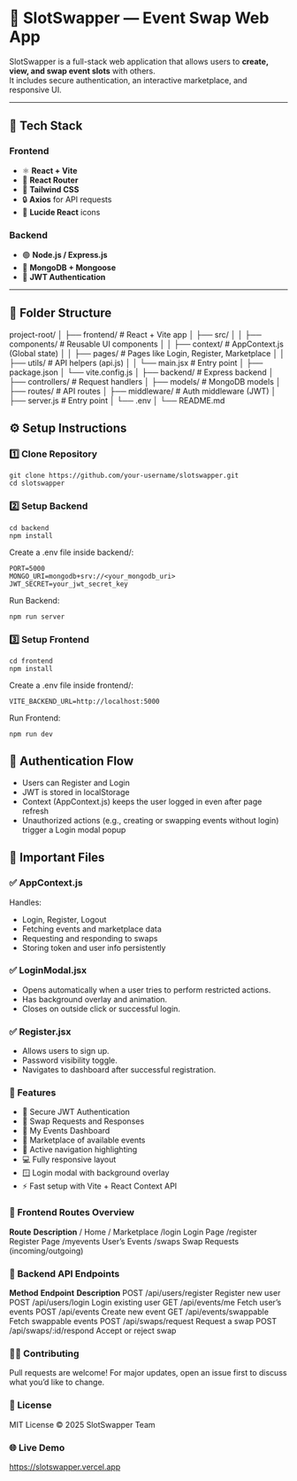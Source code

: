 # 🎯 SlotSwapper — Event Swap Web App

SlotSwapper is a full-stack web application that allows users to **create, view, and swap event slots** with others.  
It includes secure authentication, an interactive marketplace, and responsive UI.

---

## 🚀 Tech Stack

### Frontend
- ⚛️ **React + Vite**
- 🧩 **React Router**
- 🎨 **Tailwind CSS**
- 🔒 **Axios** for API requests
- 💬 **Lucide React** icons

### Backend
- 🟢 **Node.js / Express.js**
- 🧱 **MongoDB + Mongoose**
- 🔑 **JWT Authentication**

---

## 📂 Folder Structure

project-root/
│
├── frontend/ # React + Vite app
│ ├── src/
│ │ ├── components/ # Reusable UI components
│ │ ├── context/ # AppContext.js (Global state)
│ │ ├── pages/ # Pages like Login, Register, Marketplace
│ │ ├── utils/ # API helpers (api.js)
│ │ └── main.jsx # Entry point
│ ├── package.json
│ └── vite.config.js
│
├── backend/ # Express backend
│ ├── controllers/ # Request handlers
│ ├── models/ # MongoDB models
│ ├── routes/ # API routes
│ ├── middleware/ # Auth middleware (JWT)
│ ├── server.js # Entry point
│ └── .env
│
└── README.md

## ⚙️ Setup Instructions

### 1️⃣ Clone Repository
```
git clone https://github.com/your-username/slotswapper.git
cd slotswapper
```
### 2️⃣ Setup Backend
```
cd backend
npm install
```

Create a .env file inside backend/:
```
PORT=5000
MONGO_URI=mongodb+srv://<your_mongodb_uri>
JWT_SECRET=your_jwt_secret_key

```
Run Backend:
```
npm run server
```
### 3️⃣ Setup Frontend
```
cd frontend
npm install
```

Create a .env file inside frontend/:
```
VITE_BACKEND_URL=http://localhost:5000
```
Run Frontend:
```
npm run dev
```

## 🔑 Authentication Flow
- Users can Register and Login
- JWT is stored in localStorage
- Context (AppContext.js) keeps the user logged in even after page refresh
- Unauthorized actions (e.g., creating or swapping events without login) trigger a Login modal popup

## 🧠 Important Files
### ✅ AppContext.js
Handles:
- Login, Register, Logout
- Fetching events and marketplace data
- Requesting and responding to swaps
- Storing token and user info persistently

### ✅ LoginModal.jsx
- Opens automatically when a user tries to perform restricted actions.
- Has background overlay and animation.
- Closes on outside click or successful login.

### ✅ Register.jsx
- Allows users to sign up.
- Password visibility toggle.
- Navigates to dashboard after successful registration.

### 💅 Features
- 🔐 Secure JWT Authentication
- 🔁 Swap Requests and Responses
- 🧾 My Events Dashboard
- 🏪 Marketplace of available events
- 🧭 Active navigation highlighting
- 💻 Fully responsive layout
- 🪟 Login modal with background overlay
- ⚡ Fast setup with Vite + React Context API

### 🧭 Frontend Routes Overview
**Route**   	**Description**
/             	Home / Marketplace
/login        	Login Page
/register     	Register Page
/myevents	      User’s Events
/swaps	        Swap Requests (incoming/outgoing)

### 🧰 Backend API Endpoints
**Method**	  **Endpoint**	            **Description**
POST	        /api/users/register	      Register new user
POST	        /api/users/login	        Login existing user
GET	          /api/events/me	          Fetch user’s events
POST	        /api/events	              Create new event
GET	          /api/events/swappable	    Fetch swappable events
POST	        /api/swaps/request        Request a swap
POST	        /api/swaps/:id/respond	  Accept or reject swap

### 👩‍💻 Contributing

Pull requests are welcome!
For major updates, open an issue first to discuss what you’d like to change.

### 📜 License

MIT License © 2025 SlotSwapper Team

### 🌐 Live Demo 

https://slotswapper.vercel.app
